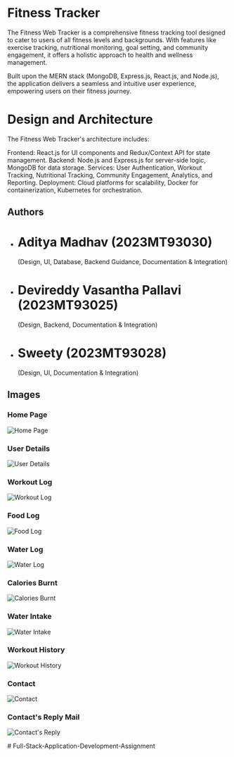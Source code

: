 # Fitness Tracker

The Fitness Web Tracker is a comprehensive fitness tracking tool designed to cater to users of all fitness levels and backgrounds. With features like exercise tracking, nutritional monitoring, goal setting, and community engagement, it offers a holistic approach to health and wellness management.

Built upon the MERN stack (MongoDB, Express.js, React.js, and Node.js), the application delivers a seamless and intuitive user experience, empowering users on their fitness journey.


# Design and Architecture
The Fitness Web Tracker's architecture includes:

Frontend: React.js for UI components and Redux/Context API for state management.
Backend: Node.js and Express.js for server-side logic, MongoDB for data storage.
Services: User Authentication, Workout Tracking, Nutritional Tracking, Community Engagement, Analytics, and Reporting.
Deployment: Cloud platforms for scalability, Docker for containerization, Kubernetes for orchestration. 


## Authors

- # Aditya Madhav (2023MT93030)
    (Design, UI, Database, Backend Guidance, Documentation & Integration)
- # Devireddy Vasantha Pallavi (2023MT93025)
    (Design, Backend, Documentation & Integration)
- # Sweety (2023MT93028)
    (Design, UI, Documentation & Integration)


## Images

### Home Page
![Home Page](images/HomePage.png)

### User Details
![User Details](images/UserDetails.png)

### Workout Log
![Workout Log](images/WorkoutLog.png)

### Food Log
![Food Log](images/FoodLog.png)

### Water Log
![Water Log](images/WaterLog.png)

### Calories Burnt
![Calories Burnt](images/CaloriesBurnt.png)

### Water Intake
![Water Intake](images/WaterIntake.png)

### Workout History
![Workout History](images/WorkoutHistory.png)

### Contact
![Contact](images/Contact.png)

### Contact's Reply Mail
![Contact's Reply](images/ContactReply.png)

#   F u l l - S t a c k - A p p l i c a t i o n - D e v e l o p m e n t - A s s i g n m e n t  
 